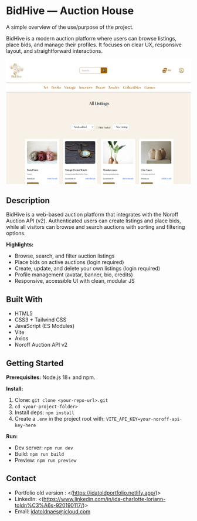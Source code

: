 # BidHive — Auction House

A simple overview of the use/purpose of the project.

BidHive is a modern auction platform where users can browse listings, place bids, and manage their profiles. It focuses on clear UX, responsive layout, and straightforward interactions.

![Screenshot of BidHive](image.png)


## Description

BidHive is a web-based auction platform that integrates with the Noroff Auction API (v2). Authenticated users can create listings and place bids, while all visitors can browse and search auctions with sorting and filtering options.

**Highlights:**
- Browse, search, and filter auction listings
- Place bids on active auctions (login required)
- Create, update, and delete your own listings (login required)
- Profile management (avatar, banner, bio, credits)
- Responsive, accessible UI with clean, modular JS


## Built With

- HTML5
- CSS3 + Tailwind CSS
- JavaScript (ES Modules)
- Vite
- Axios
- Noroff Auction API v2


## Getting Started

**Prerequisites:** Node.js 18+ and npm.

**Install:**
1. Clone: `git clone <your-repo-url>.git`
2. `cd <your-project-folder>`
3. Install deps: `npm install`
4. Create a `.env` in the project root with: `VITE_API_KEY=your-noroff-api-key-here`

**Run:**
- Dev server: `npm run dev`
- Build: `npm run build`
- Preview: `npm run preview`





## Contact

- Portfolio old version : <(https://idatoldportfolio.netlify.app/)>
- LinkedIn: <(https://www.linkedin.com/in/ida-charlotte-loriann-toldn%C3%A6s-920190117/)>
- Email: <idatoldnaes@icloud.com>
